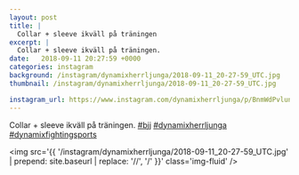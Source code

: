 ```yaml
---
layout: post
title: |
  Collar + sleeve ikväll på träningen
excerpt: |
  Collar + sleeve ikväll på träningen.   
date:   2018-09-11 20:27:59 +0000
categories: instagram
background: /instagram/dynamixherrljunga/2018-09-11_20-27-59_UTC.jpg
thumbnail: /instagram/dynamixherrljunga/2018-09-11_20-27-59_UTC.jpg

instagram_url: https://www.instagram.com/dynamixherrljunga/p/BnmWdPvlunK
---
```

Collar + sleeve ikväll på träningen. [#bjj](https://www.instagram.com/explore/tags/bjj/) [#dynamixherrljunga](https://www.instagram.com/explore/tags/dynamixherrljunga/) [#dynamixfightingsports](https://www.instagram.com/explore/tags/dynamixfightingsports/)



<img src='{{ '/instagram/dynamixherrljunga/2018-09-11_20-27-59_UTC.jpg' | prepend: site.baseurl | replace: '//', '/' }}' class='img-fluid' />
